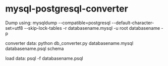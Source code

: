 # mysql-postgresql-converter

Dump using:
mysqldump --compatible=postgresql --default-character-set=utf8 --skip-lock-tables -r databasename.mysql -u root databasename -p

converter data:
python db_converter.py databasename.mysql databasename.psql schema

load data:
psql -f databasename.psql
